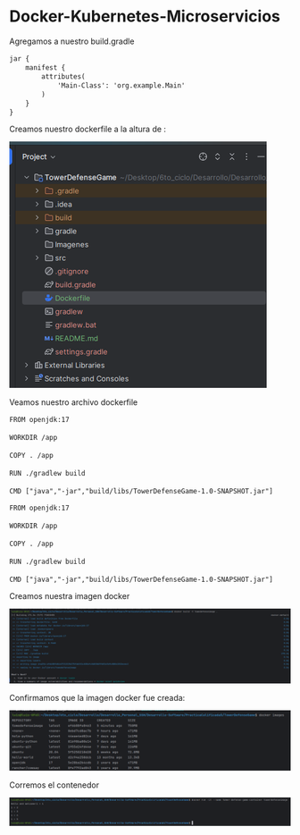 # Docker-Kubernetes-Microservicios

Agregamos a nuestro build.gradle 

```
jar {
    manifest {
        attributes(
            'Main-Class': 'org.example.Main'  
        )
    }
}
```

Creamos nuestro dockerfile a la altura de :

![img.png](Imagenes%2Fimg.png)

Veamos nuestro archivo dockerfile

```
FROM openjdk:17

WORKDIR /app

COPY . /app

RUN ./gradlew build

CMD ["java","-jar","build/libs/TowerDefenseGame-1.0-SNAPSHOT.jar"]
```


```
FROM openjdk:17

WORKDIR /app

COPY . /app

RUN ./gradlew build

CMD ["java","-jar","build/libs/TowerDefenseGame-1.0-SNAPSHOT.jar"]
```

Creamos nuestra imagen docker

![img_1.png](Imagenes%2Fimg_1.png)

Confirmamos que la imagen docker fue creada:

![img_2.png](Imagenes%2Fimg_2.png)

Corremos el contenedor

![img_3.png](Imagenes%2Fimg_3.png)

